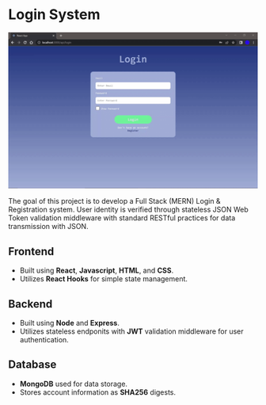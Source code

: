 # Login System

![image](login-system-demo.gif)

The goal of this project is to develop a Full Stack (MERN) Login & Registration system. User identity is verified through stateless JSON Web Token validation middleware with standard RESTful practices for data transmission with JSON.

## Frontend
* Built using **React**, **Javascript**, **HTML**, and **CSS**.
* Utilizes **React Hooks** for simple state management.

## Backend
* Built using **Node** and **Express**.
* Utilizes stateless endponits with **JWT** validation middleware for user authentication.

## Database
* **MongoDB** used for data storage.
* Stores account information as **SHA256** digests.